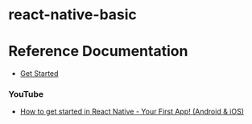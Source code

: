 # react-native-basic

# Reference Documentation
* [Get Started](https://reactnative.dev/docs/environment-setup)

### YouTube
* [How to get started in React Native - Your First App! (Android & iOS)](https://www.youtube.com/watch?v=YysKbNk1tj0)
